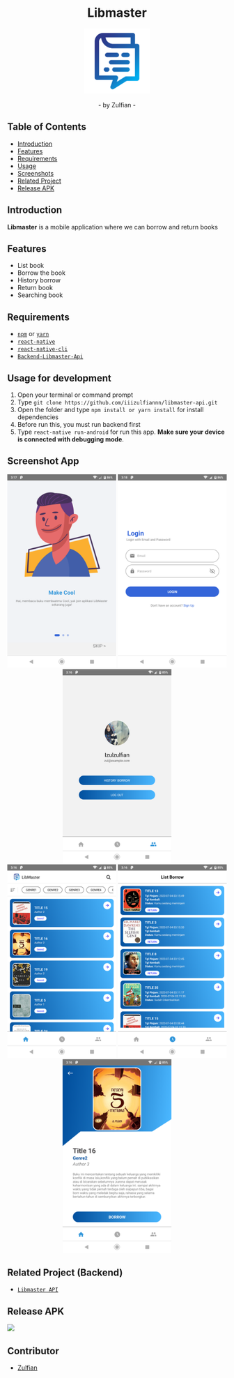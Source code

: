 <h1 align="center">Libmaster</h1>
<p align="center">
  <img width="150" src="./src/assets/logo.png"/>
</p>
<p align="center">
  - by Zulfian -
</p>

## Table of Contents

- [Introduction](#introduction)
- [Features](#features)
- [Requirements](#requirements)
- [Usage](#usage-for-development)
- [Screenshots](#screenshots)
- [Related Project](#related-project-backend)
- [Release APK](#release-apk)

## Introduction

<b>Libmaster</b> is a mobile application where we can borrow and return books

## Features

- List book
- Borrow the book
- History borrow
- Return book
- Searching book

## Requirements

- [`npm`](https://www.npmjs.com/get-npm) or [`yarn`](https://yarnpkg.com/getting-started/install)
- [`react-native`](https://facebook.github.io/react-native/docs/getting-started)
- [`react-native-cli`](https://facebook.github.io/react-native/docs/getting-started)
- [`Backend-Libmaster-Api`](https://github.com/iiizulfiannn/libmaster-api)

## Usage for development

1. Open your terminal or command prompt
2. Type `git clone https://github.com/iiizulfiannn/libmaster-api.git`
3. Open the folder and type `npm install or yarn install` for install dependencies
4. Before run this, you must run backend first
5. Type `react-native run-android` for run this app. **Make sure your device is connected with debugging mode**.

## Screenshot App

<div align="center">
    <img src="./screenshoots/Swiper.png" width="250" alt="...">
    <img src="./screenshoots/Login.png" width="250" alt="...">
    <img src="./screenshoots/Account.png" width="250" alt="...">
</div>

<div align="center">
    <img src="./screenshoots/Home.png" width="250" alt="...">
    <img src="./screenshoots/List Borrow.png" width="250" alt="...">
    <img src="./screenshoots/Detail Book.png" width="250" alt="...">
</div>

## Related Project (Backend)

- [`Libmaster API`](https://github.com/iiizulfiannn/libmaster-api)

## Release APK

<a href="https://bit.ly/3iSHS90">
  <img src="https://img.shields.io/badge/Download%20on%20the-Google%20Drive-blue.svg?style=popout&logo=google-drive"/>
</a>

## Contributor

- [Zulfian](https://github.com/iiizulfiannn 'Zulfian')
